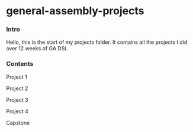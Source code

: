 # general-assembly-projects

### Intro
Hello, this is the start of my projects folder.
It contains all the projects I did over 12 weeks of GA DSI.


### Contents
Project 1

Project 2

Project 3

Project 4

Capstone
